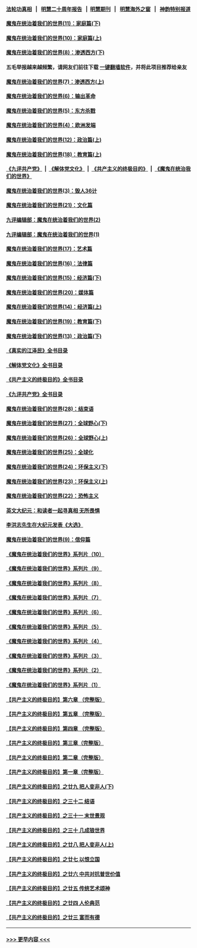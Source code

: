 #### [法轮功真相](https://github.com/gfw-breaker/truth/blob/master/README.md?t=0) &nbsp;&nbsp;|&nbsp;&nbsp; [明慧二十周年报告](https://github.com/gfw-breaker/mh-reports/blob/master/README.md?t=0) &nbsp;&nbsp;|&nbsp;&nbsp;[明慧期刊](https://github.com/gfw-breaker/mh-qikan) &nbsp;&nbsp;|&nbsp;&nbsp; [明慧海外之窗](https://github.com/gfw-breaker/mh-news/blob/master/README.md?t=0) &nbsp;&nbsp;|&nbsp;&nbsp; [神韵特别报道](https://github.com/gfw-breaker/mh-news/blob/master/shenyun.md?t=0)
#### [魔鬼在统治着我们的世界(11)：家庭篇(下)](../pages/nsc422/n10440961.md?t=12040650) 
#### [魔鬼在统治着我们的世界(10)：家庭篇(上)](../pages/nsc422/n10435448.md?t=12040650) 
#### [魔鬼在统治着我们的世界(8)：渗透西方(下)](../pages/nsc422/n10429603.md?t=12040650) 
#### 五毛举报越来越频繁，请网友们前往下载 [一键翻墙软件](https://github.com/gfw-breaker/ssr-accounts)，并将此项目推荐给亲友
#### [魔鬼在统治着我们的世界(7)：渗透西方(上)](../pages/nsc422/n10426013.md?t=12040650) 
#### [魔鬼在统治着我们的世界(6)：输出革命](../pages/nsc422/n10421536.md?t=12040650) 
#### [魔鬼在统治着我们的世界(5)：东方杀戮](../pages/nsc422/n10417707.md?t=12040650) 
#### [魔鬼在统治着我们的世界(4)：欧洲发端](../pages/nsc422/n10414890.md?t=12040650) 
#### [魔鬼在统治着我们的世界(12)：政治篇(上)](../pages/nsc422/n10444576.md?t=12040650) 
#### [魔鬼在统治着我们的世界(18)：教育篇(上)](../pages/nsc422/n10526970.md?t=12040650) 
#### [《九评共产党》](https://github.com/begood0513/9ping.md/blob/master/README.md) &nbsp;|&nbsp; [《解体党文化》](../../../../jtdwh.md/blob/master/README.md)  &nbsp;|&nbsp; [《共产主义的终极目的》](../../../../gczydzjmd.md/blob/master/README.md) &nbsp;|&nbsp; [《魔鬼在统治我们的世界》](../../../../mgztzwmdsj.md/blob/master/README.md) 
#### [魔鬼在统治着我们的世界(3)：毁人36计](../pages/nsc422/n10411583.md?t=12040650) 
#### [魔鬼在统治着我们的世界(21)：文化篇](../pages/nsc422/n10597706.md?t=12040650) 
#### [九评编辑部：魔鬼在统治着我们的世界(2)](../pages/nsc422/n10410036.md?t=12040650) 
#### [九评编辑部：魔鬼在统治着我们的世界(1)](../pages/nsc422/n10406825.md?t=12040650) 
#### [魔鬼在统治着我们的世界(17)：艺术篇](../pages/nsc422/n10499093.md?t=12040650) 
#### [魔鬼在统治着我们的世界(16)：法律篇](../pages/nsc422/n10485969.md?t=12040650) 
#### [魔鬼在统治着我们的世界(15)：经济篇(下)](../pages/nsc422/n10469975.md?t=12040650) 
#### [魔鬼在统治着我们的世界(20)：媒体篇](../pages/nsc422/n10586579.md?t=12040650) 
#### [魔鬼在统治着我们的世界(14)：经济篇(上)](../pages/nsc422/n10457370.md?t=12040650) 
#### [魔鬼在统治着我们的世界(19)：教育篇(下)](../pages/nsc422/n10564808.md?t=12040650) 
#### [魔鬼在统治着我们的世界(13)：政治篇(下)](../pages/nsc422/n10448270.md?t=12040650) 
#### [《真实的江泽民》全书目录](../pages/nsc422/n13721399.md?t=12040650) 
#### [《解体党文化》全书目录](../pages/nsc422/n13721157.md?t=12040650) 
#### [《共产主义的终极目的》全书目录](../pages/nsc422/n13721048.md?t=12040650) 
#### [《九评共产党》全书目录](../pages/nsc422/n13708085.md?t=12040650) 
#### [魔鬼在统治着我们的世界(28)：结束语](../pages/nsc422/n10936246.md?t=12040650) 
#### [魔鬼在统治着我们的世界(27)：全球野心(下)](../pages/nsc422/n10928319.md?t=12040650) 
#### [魔鬼在统治着我们的世界(26)：全球野心(上)](../pages/nsc422/n10900318.md?t=12040650) 
#### [魔鬼在统治着我们的世界(25)：全球化](../pages/nsc422/n10788205.md?t=12040650) 
#### [魔鬼在统治着我们的世界(24)：环保主义(下)](../pages/nsc422/n10695307.md?t=12040650) 
#### [魔鬼在统治着我们的世界(23)：环保主义(上)](../pages/nsc422/n10688613.md?t=12040650) 
#### [魔鬼在统治着我们的世界(22)：恐怖主义](../pages/nsc422/n10614727.md?t=12040650) 
#### [英文大纪元：和读者一起寻真相 无所畏惧](../pages/nsc422/n12542027.md?t=12040650) 
#### [李洪志先生在大纪元发表《大选》](../pages/nsc422/n12534746.md?t=12040650) 
#### [魔鬼在统治着我们的世界(9)：信仰篇](../pages/nsc422/n10432159.md?t=12040650) 
#### [《魔鬼在统治着我们的世界》系列片（10）](../pages/nsc422/n12292670.md?t=12040650) 
#### [《魔鬼在统治着我们的世界》系列片（9）](../pages/nsc422/n12290859.md?t=12040650) 
#### [《魔鬼在统治着我们的世界》系列片（8）](../pages/nsc422/n12287445.md?t=12040650) 
#### [《魔鬼在统治着我们的世界》系列片（7）](../pages/nsc422/n12283425.md?t=12040650) 
#### [《魔鬼在统治着我们的世界》系列片（6）](../pages/nsc422/n12282314.md?t=12040650) 
#### [《魔鬼在统治着我们的世界》系列片（5）](../pages/nsc422/n12281419.md?t=12040650) 
#### [《魔鬼在统治着我们的世界》系列片（4）](../pages/nsc422/n12274024.md?t=12040650) 
#### [《魔鬼在统治着我们的世界》系列片（3）](../pages/nsc422/n12271322.md?t=12040650) 
#### [《魔鬼在统治着我们的世界》系列片（2）](../pages/nsc422/n12269049.md?t=12040650) 
#### [《魔鬼在统治着我们的世界》系列片（1）](../pages/nsc422/n12267575.md?t=12040650) 
#### [【共产主义的终极目的】第六章 （完整版）](../pages/nsc422/n11428913.md?t=12040650) 
#### [【共产主义的终极目的】第五章 （完整版）](../pages/nsc422/n11428912.md?t=12040650) 
#### [【共产主义的终极目的】第四章 （完整版）](../pages/nsc422/n11428907.md?t=12040650) 
#### [【共产主义的终极目的】第三章（完整版）](../pages/nsc422/n11428848.md?t=12040650) 
#### [【共产主义的终极目的】第二章（完整版）](../pages/nsc422/n11428831.md?t=12040650) 
#### [【共产主义的终极目的】第一章（完整版）](../pages/nsc422/n11417651.md?t=12040650) 
#### [【共产主义的终极目的】之廿九 把人变非人(下)](../pages/nsc422/n11344140.md?t=12040650) 
#### [【共产主义的终极目的】之三十二 结语](../pages/nsc422/n11360535.md?t=12040650) 
#### [【共产主义的终极目的】之三十一 末世景观](../pages/nsc422/n11351129.md?t=12040650) 
#### [【共产主义的终极目的】之三十 几成狼世界](../pages/nsc422/n11348280.md?t=12040650) 
#### [【共产主义的终极目的】之廿八 把人变非人(上)](../pages/nsc422/n11340492.md?t=12040650) 
#### [【共产主义的终极目的】之廿七 以恨立国](../pages/nsc422/n11336944.md?t=12040650) 
#### [【共产主义的终极目的】之廿六 中共对抗普世价值](../pages/nsc422/n11324785.md?t=12040650) 
#### [【共产主义的终极目的】之廿五 传统艺术颂神](../pages/nsc422/n11296396.md?t=12040650) 
#### [【共产主义的终极目的】之廿四 人伦典范](../pages/nsc422/n11296397.md?t=12040650) 
#### [【共产主义的终极目的】之廿三 富而有德](../pages/nsc422/n11283598.md?t=12040650) 

----
#### [ >>> 更早内容 <<< ](../indexes/nsc422-earlier.md)
